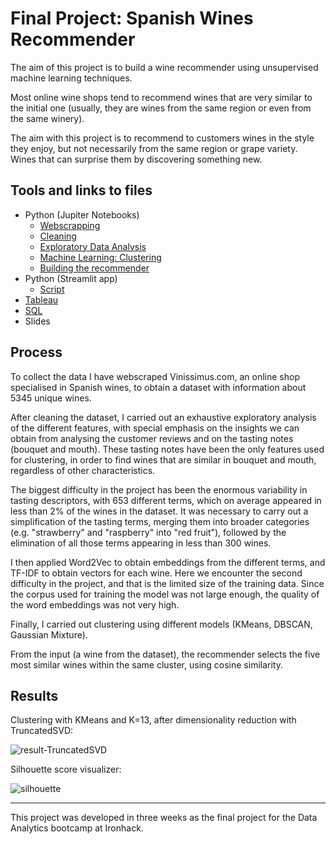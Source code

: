 # Final Project: Spanish Wines Recommender
The aim of this project is to build a wine recommender using unsupervised machine learning techniques. 

Most online wine shops tend to recommend wines that are very similar to the initial one (usually, they are wines from the same region or even from the same winery). 

The aim with this project is to recommend to customers wines in the style they enjoy, but not necessarily from the same region or grape variety.  Wines that can surprise them by discovering something new.

## Tools and links to files
- Python (Jupiter Notebooks)
     - [Webscrapping](https://github.com/mariabollain/Final_project_Wine_recommender/blob/main/01-initial_data/webscraping/webscraping_clean.ipynb)
     - [Cleaning](https://github.com/mariabollain/Final_project_Wine_recommender/blob/main/02-cleaning/cleaning.ipynb)
     - [Exploratory Data Analysis](https://github.com/mariabollain/Final_project_Wine_recommender/blob/main/03-eda/eda.ipynb)
     - [Machine Learning: Clustering](https://github.com/mariabollain/Final_project_Wine_recommender/blob/main/04-clustering/clustering.ipynb)
     - [Building the recommender](https://github.com/mariabollain/Final_project_Wine_recommender/blob/main/04-clustering/recommender.ipynb)
-  Python (Streamlit app)
     -  [Script](https://github.com/mariabollain/Final_project_Wine_recommender/blob/main/05-app/main.py)
 - [Tableau](https://public.tableau.com/views/wine_dashboard_16904972267650/Dashboard12?:language=es-ES&:display_count=n&:origin=viz_share_link)
 - [SQL](https://github.com/mariabollain/Final_project_Wine_recommender/blob/main/06-sql/SQL-queries.sql)
 - Slides    

## Process
To collect the data I have webscraped Vinissimus.com, an online shop specialised in Spanish wines, to obtain a dataset with information about 5345 unique wines. 

After cleaning the dataset, I carried out an exhaustive exploratory analysis of the different features, with special emphasis on the insights we can obtain from analysing the customer reviews and on the tasting notes (bouquet and mouth). These tasting notes have been the only features used for clustering, in order to find wines that are similar in bouquet and mouth, regardless of other characteristics.

The biggest difficulty in the project has been the enormous variability in tasting descriptors, with 653 different terms, which on average appeared in less than 2% of the wines in the dataset. It was necessary to carry out a simplification of the tasting terms, merging them into broader categories (e.g. "strawberry" and "raspberry" into "red fruit"), followed by the elimination of all those terms appearing in less than 300 wines.

I then applied Word2Vec to obtain embeddings from the different terms, and TF-IDF to obtain vectors for each wine. Here we encounter the second difficulty in the project, and that is the limited size of the training data. Since the corpus used for training the model was not large enough, the quality of the word embeddings was not very high.

Finally, I carried out clustering using different models (KMeans, DBSCAN, Gaussian Mixture).

From the input (a wine from the dataset), the recommender selects the five most similar wines within the same cluster, using cosine similarity.

## Results
Clustering with KMeans and K=13, after dimensionality reduction with TruncatedSVD:

![result-TruncatedSVD](https://github.com/mariabollain/Final_project_Wine_recommender/assets/122167121/fdff99ce-232b-4351-aba9-492a1d05d343)

Silhouette score visualizer:

![silhouette](https://github.com/mariabollain/Final_project_Wine_recommender/assets/122167121/e52d72e3-06dd-40ee-87f3-32ee1cef57a5)

---
This project was developed in three weeks as the final project for the Data Analytics bootcamp at Ironhack.
